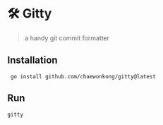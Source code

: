 # 🛠 Gitty
> a handy git commit formatter
> 
## Installation
```shell
 go install github.com/chaewonkong/gitty@latest
```


 ## Run
```shell
gitty
```